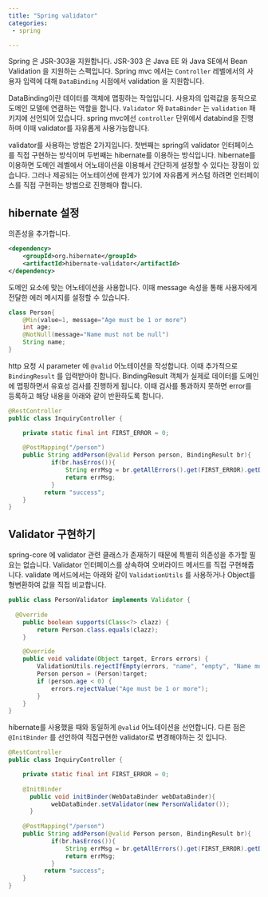 ```yaml
---
title: "Spring validator"
categories:
 - spring

---
```


Spring 은 JSR-303을 지원합니다. JSR-303 은 Java EE 와 Java SE에서 Bean Validation 을 지원하는 스펙입니다. Spring mvc 에서는 `Controller` 레벨에서의 사용자 입력에 대해 `DataBinding` 시점에서 validation 을 지원합니다. 



DataBinding이란 데이터를 객체에 맵핑하는 작업입니다. 사용자의 입력값을 동적으로 도메인 모델에 연결하는 역할을 합니다. `Validator` 와 `DataBinder` 는 `validation` 패키지에 선언되어 있습니다. spring mvc에선 `controller` 단위에서 databind을 진행하며 이때 validator를 자유롭게 사용가능합니다.



validator를 사용하는 방법은 2가지입니다. 첫번째는 spring의 validator 인터페이스를 직접 구현하는 방식이며 두번째는 hibernate를 이용하는 방식입니다. hibernate를 이용하면 도메인 레벨에서 어노테이션을 이용해서 간단하게 설정할 수 있다는 장점이 있습니다. 그러나 제공되는 어노테이션에 한계가 있기에 자유롭게 커스텀 하려면 인터페이스를 직접 구현하는 방법으로 진행해야 합니다.



## hibernate 설정

의존성을 추가합니다.

```xml
<dependency>
    <groupId>org.hibernate</groupId>
    <artifactId>hibernate-validator</artifactId>
</dependency>
```



도메인 요소에 맞는 어노테이션을 사용합니다. 이때 message 속성을 통해 사용자에게 전달한 에러 메시지를 설정할 수 있습니다.

```java
class Person{
    @Min(value=1, message="Age must be 1 or more") 
    int age;
    @NotNull(message="Name must not be null")
    String name;
}
```



http 요청 시 parameter 에 `@valid` 어노테이션을 작성합니다. 이때 추가적으로 `BindingResult` 를 입력받아야 합니다. BindingResult 객체가 실제로 데이터를 도메인에 맵핑하면서 유효성 검사를 진행하게 됩니다. 이때 검사를 통과하지 못하면 error를 등록하고 해당 내용을 아래와 같이 반환하도록 합니다.

```java
@RestController
public class InquiryController {

    private static final int FIRST_ERROR = 0;
  
    @PostMapping("/person")
    public String addPerson(@valid Person person, BindingResult br){
  	        if(br.hasErros()){
                String errMsg = br.getAllErrors().get(FIRST_ERROR).getDefaultMessage();
                return errMsg;
            }
          return "success"; 
    }
}
```



## Validator 구현하기

spring-core 에 validator 관련 클래스가 존재하기 때문에 특별히 의존성을 추가할 필요는 없습니다. Validator 인터페이스를 상속하여 오버라이드 메서드를 직접 구현해줍니다. validate 메서드에서는 아래와 같이  `ValidationUtils` 를 사용하거나 Object를 형변환하여 값을 직접 비교합니다.

```java
public class PersonValidator implements Validator {
	
  @Override
	public boolean supports(Class<?> clazz) {
		return Person.class.equals(clazz);
	}

	@Override
	public void validate(Object target, Errors errors) {
		ValidationUtils.rejectIfEmpty(errors, "name", "empty", "Name must not be null");
		Person person = (Person)target;
		if (person.age < 0) {
			errors.rejectValue("Age must be 1 or more");
		}
	}
}
```

hibernate를 사용했을 때와 동일하게 `@valid` 어노테이션을 선언합니다. 다른 점은 `@InitBinder` 를 선언하여 직접구현한 validator로 변경해야하는 것 입니다.

```java
@RestController
public class InquiryController {

    private static final int FIRST_ERROR = 0;
  
  	@InitBinder
	  public void initBinder(WebDataBinder webDataBinder){
		    webDataBinder.setValidator(new PersonValidator());
	  }
  
    @PostMapping("/person")
    public String addPerson(@valid Person person, BindingResult br){
  	        if(br.hasErros()){
                String errMsg = br.getAllErrors().get(FIRST_ERROR).getDefaultMessage();
                return errMsg;
            }
          return "success"; 
    }
}
```







